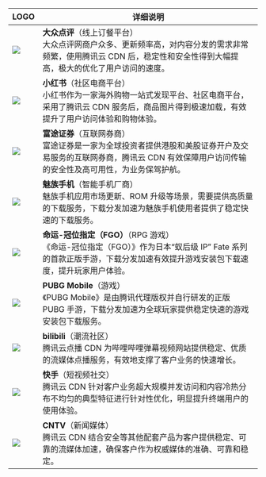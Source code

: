 
<table>
<thead>
<tr>
<th style="text-align: center;font-weight:700;">LOGO</th>
<th style="text-align: center;font-weight:700;">详细说明</th>
</tr>
</thead>
<tbody><tr>
<td><a href="https://cloud.tencent.com/customer/o2o/dazongdianping" target="_blank"><img  src="https://main.qcloudimg.com/raw/e719363f856dd7ea0fb6f97851253a0d.png" style="box-shadow:none;"></a></td>
<td><strong>大众点评</strong>（线上订餐平台）<br>大众点评网商户众多、更新频率高，对内容分发的需求非常频繁，使用腾讯云 CDN 后，稳定性和安全性得到大幅提高，极大的优化了用户访问的速度。</td>
</tr>
<tr>
<td><a href="https://cloud.tencent.com/customer/E-Commerce/xiaohongshu" target="_blank"><img  src="https://main.qcloudimg.com/raw/31a0c8e9bf74fc92f713b4c5c0787aa6.png" style="box-shadow:none;"></a></td>
<td><strong>小红书</strong>（社区电商平台）<br>小红书作为一家海外购物一站式发现平台、社区电商平台，采用了腾讯云 CDN 服务后，商品图片得到极速加载，有效提升了用户访问体验和购物体验。</td>
</tr>
<tr>
<td><a href="https://cloud.tencent.com/customer/finance/ftzq" target="_blank"><img  src="https://main.qcloudimg.com/raw/f3e5d63fa394259b8856c3ad00b1fd4b.png" style="box-shadow:none;"></a></td>
<td><strong>富途证券</strong>（互联网券商）<br>富途证券是一家为全球投资者提供港股和美股证券开户及交易服务的互联网券商，腾讯云 CDN 有效保障用户访问传输的安全性及高可用性，为业务保驾护航。</td>
</tr>
<tr>
<td><img  src="https://main.qcloudimg.com/raw/73856ac785ac37bbe910d0a660b6cd1b.png" style="box-shadow:none;"></td>
<td><strong>魅族手机</strong>（智能手机厂商）<br>魅族手机应用市场更新、ROM 升级等场景，需要提供高质量的下载服务，下载分发加速为魅族手机使用者提供了稳定快速的下载服务。</td>
</tr>
<tr>
<td><img  src="https://main.qcloudimg.com/raw/b8dae4c73504242307f5ba09783dfc06.png" style="box-shadow:none;"></td>
<td><strong>命运-冠位指定（FGO）</strong>（RPG 游戏）<br>《命运-冠位指定（FGO）》作为日本“蚁后级 IP” Fate 系列的首款正版手游，下载分发加速有效提升游戏安装包下载速度，提升玩家用户体验。</td>
</tr>
<tr>
<td><a href="https://cloud.tencent.com/customer/game/PUBGMobile" target="_blank"><img  src="https://main.qcloudimg.com/raw/ac1b16157b7de533d0490c3dd245d793.png" style="box-shadow:none;"></a></td>
<td><strong>PUBG Mobile</strong>（游戏）<br>《PUBG Mobile》是由腾讯代理版权并自行研发的正版 PUBG 手游，下载分发加速为全球玩家提供稳定快速的游戏安装包下载服务。</td>
</tr>
<tr>
<td><a href="https://cloud.tencent.com/customer/video/bilibili" target="_blank"><img  src="https://main.qcloudimg.com/raw/d89d62bc9d8d0841da64ed048a775ca0.png" style="box-shadow:none;"></a></td>
<td><strong>bilibili</strong>（潮流社区）<br>腾讯云点播 CDN 为哔哩哔哩弹幕视频网站提供稳定、优质的流媒体点播服务，有效地支撑了客户业务的快速增长。</td>
</tr>
<tr>
<td><a href="https://cloud.tencent.com/customer/video/ks" target="_blank"><img  src="https://main.qcloudimg.com/raw/a0eeddee2fe192a82f43efaf3dbae689.png" style="box-shadow:none;"></a></td>
<td><strong>快手</strong>（短视频社交）<br>腾讯云 CDN 针对客户业务超大规模并发访问和内容冷热分布不均匀的典型特征进行针对性优化，明显提升终端用户的使用体验。</td>
</tr>
<tr>
<td><a href="https://cloud.tencent.com/customer/video/cntv" target="_blank"><img  src="https://main.qcloudimg.com/raw/54465a33dbe10988d98d30801147d095.png" style="box-shadow:none;"></a></td>
<td><strong>CNTV</strong>（新闻媒体）<br>腾讯云 CDN 结合安全等其他配套产品为客户提供稳定、可靠的流媒体加速，确保客户作为权威媒体的准确、可靠和稳定。</td>
</tr>
</tbody></table>
